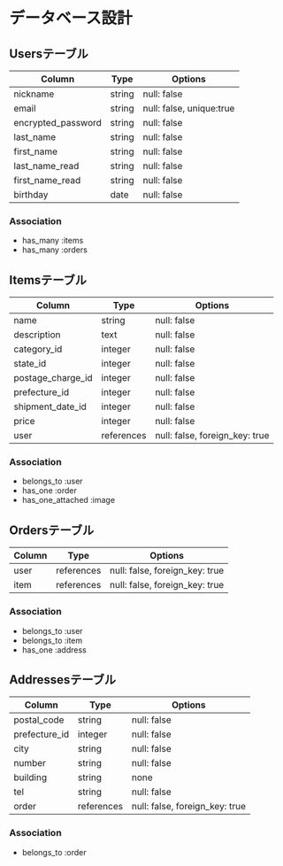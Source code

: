 # データベース設計

## Usersテーブル

| Column             | Type   | Options                  |
| ------------------ | ------ | ------------------------ |
| nickname           | string | null: false              |
| email              | string | null: false, unique:true |
| encrypted_password | string | null: false              |
| last_name          | string | null: false              |
| first_name         | string | null: false              |
| last_name_read     | string | null: false              |
| first_name_read    | string | null: false              |
| birthday           | date   | null: false              |

### Association
- has_many :items
- has_many :orders

## Itemsテーブル

| Column             | Type       | Options                        |
| ------------------ | ---------- | ------------------------------ |
| name               | string     | null: false                    |
| description        | text       | null: false                    |
| category_id        | integer    | null: false                    |
| state_id           | integer    | null: false                    |
| postage_charge_id  | integer    | null: false                    |
| prefecture_id      | integer    | null: false                    |
| shipment_date_id   | integer    | null: false                    |
| price              | integer    | null: false                    |
| user               | references | null: false, foreign_key: true |

### Association
- belongs_to :user
- has_one :order
- has_one_attached :image

## Ordersテーブル

| Column   | Type       | Options                        |
| -------- | ---------- | ------------------------------ |
| user     | references | null: false, foreign_key: true |
| item     | references | null: false, foreign_key: true |

### Association
- belongs_to :user
- belongs_to :item
- has_one :address

## Addressesテーブル

| Column        | Type       | Options                        |
| ------------- | ---------- | ------------------------------ |
| postal_code   | string     | null: false                    |
| prefecture_id | integer    | null: false                    |
| city          | string     | null: false                    |
| number        | string     | null: false                    |
| building      | string     | none                           |
| tel           | string     | null: false                    |
| order         | references | null: false, foreign_key: true |
### Association
- belongs_to :order